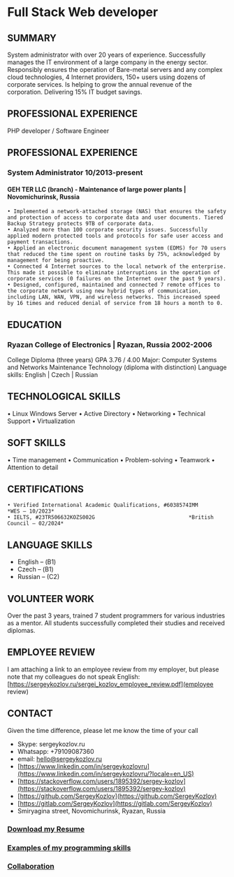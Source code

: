 # Full Stack Web developer
## SUMMARY

System administrator with over 20 years of experience. Successfully manages the IT environment of a large company in the energy sector. Responsibly ensures the operation of Bare-metal servers and any complex cloud technologies, 4 Internet providers, 150+ users using dozens of corporate services. Is helping to grow the annual revenue of the corporation. Delivering 15% IT budget savings.

## PROFESSIONAL EXPERIENCE
PHP developer / Software Engineer

## PROFESSIONAL EXPERIENCE
### System Administrator								10/2013-present

#### GEH TER LLC (branch) - Maintenance of large power plants  |  Novomichurinsk, Russia 

    • Implemented a network-attached storage (NAS) that ensures the safety and protection of access to corporate data and user documents. Tiered Backup Strategy protects 9TB of corporate data.
    • Analyzed more than 100 corporate security issues. Successfully applied modern protected tools and protocols for safe user access and payment transactions.
    • Applied an electronic document management system (EDMS) for 70 users that reduced the time spent on routine tasks by 75%, acknowledged by management for being proactive.  
    • Connected 4 Internet sources to the local network of the enterprise. This made it possible to eliminate interruptions in the operation of corporate services (0 failures on the Internet over the past 9 years).
    • Designed, configured, maintained and connected 7 remote offices to the corporate network using new hybrid types of communication, including LAN, WAN, VPN, and wireless networks. This increased speed by 16 times and reduced denial of service from 18 hours a month to 0.

## EDUCATION

### Ryazan College of Electronics  |  Ryazan, Russia  				2002-2006
College Diploma (three years) GPA 3.76 / 4.00 
Major: Computer Systems and Networks Maintenance Technology (diploma with distinction)
Language skills:  English  |  Czech  |  Russian 

## TECHNOLOGICAL SKILLS

• Linux Windows Server  • Active Directory  • Networking  • Technical Support  • Virtualization

## SOFT SKILLS
• Time management  • Communication  • Problem-solving  • Teamwork  • Attention to detail

## CERTIFICATIONS
    • Verified International Academic Qualifications, #6038574IMM 		 	      *WES – 10/2023*
    • IELTS, #23TR506632KOZS002G  					          *British Council – 02/2024*

## LANGUAGE SKILLS
- English – (В1)
- Czech – (В1)
- Russian – (C2)

## VOLUNTEER WORK
Over the past 3 years, trained 7 student programmers for various industries as a mentor. All students successfully completed their studies and received diplomas.

## EMPLOYEE REVIEW
I am attaching a link to an employee review from my employer, but please note that my colleagues do not speak English:
[https://sergeykozlov.ru/sergei_kozlov_employee_review.pdf](employee review)

## CONTACT

Given the time difference, please let me know the time of your call
- Skype: sergeykozlov.ru 
- Whatsapp: +79109087360 
- email: hello@sergeykozlov.ru
- [https://www.linkedin.com/in/sergeykozlovru](https://www.linkedin.com/in/sergeykozlovru/?locale=en_US)
- [https://stackoverflow.com/users/1895392/sergey-kozlov](https://stackoverflow.com/users/1895392/sergey-kozlov)
- [https://github.com/SergeyKozlov](https://github.com/SergeyKozlov)
- [https://gitlab.com/SergeyKozlov](https://gitlab.com/SergeyKozlov)
- Smiryagina street, Novomichurinsk, Ryazan, Russia

### [Download my Resume](https://sergeykozlov.ru/sergei_kozlov_resume.pdf)
### [Examples of my programming skills](/examples/)
### [Collaboration](/collaboration/)
